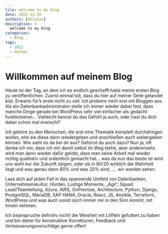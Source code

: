 ```yaml
---
tile: welcome to my blog
date: 2022-12-25
authors: [dblucas]
description: >
  welcome to my blog
categories:
  - Blog
tags:
  - 2022
  - German
---
```


# Willkommen auf meinem Blog
Heute ist der Tag, an dem ich es endlich geschafft habe meine ersten Blog zu veröffentlichen. Zuerst einmal toll, dass du hier auf meiner Seite gelandet bist. Erwarte für’s erste nicht zu viel. Ich probiere mich erst mit Bloggen aus. Als ein Datenbankadministrator stelle ich immer wieder dabei fest, dass manche Dinge gerade bei WordPress sehr viel einfacher als gedacht funktionieren… Vielleicht kennst du das Gefühl ja auch, oder hast du dich dabei schon mal erwischt?

Ich gehöre zu den Menschen, die erst eine Thematik komplett durchdringen wollen, ehe sie diese dann wiedergeben und anschließen auch weitergeben können. Wie sieht es da bei dir aus? Gehörst du auch dazu? Nun ja, oft denke ich mir, dass ich mir damit selbst im Weg stehe, aber andererseits wird man dann wieder dafür gelobt, dass man seine Arbeit mal wieder richtig qualitativ und ordentlich gemacht hat… was da nun das beste ist wird uns wohl nur die Zukunft zeigen, oder ob in 80/20 wirklich die Wahrheit liegt und was genau dann 80% und was 20% sind, …. wir werden sehen.

Lass dich auf jeden Fall in das spannende Umfeld von Datenbanken, Unternehmenskultur, Hürden, Lustige Momente, „Agil“, Squad Lead/Teamleitung, Azure, AWS, OnPremise, Architecture, Python, Django, PostgreSQL, MariaDB, SAP HANA, Oracle, React, JS, Ansible, Terraform, WordPress und was auch sonst noch immer mir in den Sinn kommt, mit hinein nehmen.

Ich beanspruche definitiv nicht! die Weisheit mit Löffeln gefuttert zu haben und bin daher für konstruktive Korrekturen, Feedback und Verbesserungsvorschläge gerne offen!